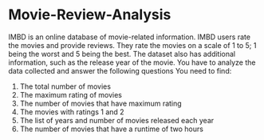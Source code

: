 # Movie-Review-Analysis

IMBD is an online database of movie-related information. IMBD users rate the movies and provide reviews. They rate the movies on a scale of 1 to 5; 1 being the worst and 5 being the best. The dataset also has additional information, such as the release year of the movie. You have to analyze the data collected and answer the following questions
You need to find:
1) The total number of movies
2) The maximum rating of movies
3) The number of movies that have maximum rating
4) The movies with ratings 1 and 2
5) The list of years and number of movies released each year
6) The number of movies that have a runtime of two hours
